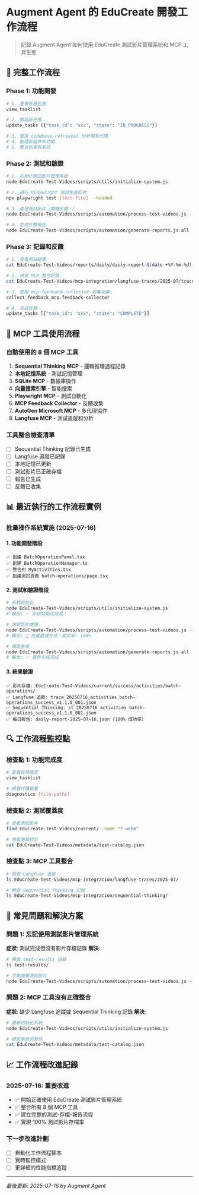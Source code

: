 # Augment Agent 的 EduCreate 開發工作流程

> 記錄 Augment Agent 如何使用 EduCreate 測試影片管理系統和 MCP 工具生態

## 🎯 完整工作流程

### Phase 1: 功能開發
```bash
# 1. 查看任務列表
view_tasklist

# 2. 開始新任務
update_tasks [{"task_id": "xxx", "state": "IN_PROGRESS"}]

# 3. 使用 codebase-retrieval 分析現有代碼
# 4. 創建新組件和功能
# 5. 整合到現有系統
```

### Phase 2: 測試和驗證
```bash
# 1. 初始化測試影片管理系統
node EduCreate-Test-Videos/scripts/utils/initialize-system.js

# 2. 運行 Playwright 測試生成影片
npx playwright test [test-file] --headed

# 3. 處理測試影片（關鍵步驟！）
node EduCreate-Test-Videos/scripts/automation/process-test-videos.js --cleanup

# 4. 生成完整報告
node EduCreate-Test-Videos/scripts/automation/generate-reports.js all
```

### Phase 3: 記錄和反饋
```bash
# 1. 查看測試結果
cat EduCreate-Test-Videos/reports/daily/daily-report-$(date +%Y-%m-%d).json

# 2. 檢查 MCP 整合記錄
cat EduCreate-Test-Videos/mcp-integration/langfuse-traces/2025-07/trace_*.json

# 3. 使用 mcp-feedback-collector 收集反饋
collect_feedback_mcp-feedback-collector

# 4. 完成任務
update_tasks [{"task_id": "xxx", "state": "COMPLETE"}]
```

## 🧠 MCP 工具使用流程

### 自動使用的 8 個 MCP 工具
1. **Sequential Thinking MCP** - 邏輯推理過程記錄
2. **本地記憶系統** - 測試記憶管理
3. **SQLite MCP** - 數據庫操作
4. **向量搜索引擎** - 智能搜索
5. **Playwright MCP** - 測試自動化
6. **MCP Feedback Collector** - 反饋收集
7. **AutoGen Microsoft MCP** - 多代理協作
8. **Langfuse MCP** - 測試追蹤和分析

### 工具整合檢查清單
- [ ] Sequential Thinking 記錄已生成
- [ ] Langfuse 追蹤已記錄
- [ ] 本地記憶已更新
- [ ] 測試影片已正確存檔
- [ ] 報告已生成
- [ ] 反饋已收集

## 📊 最近執行的工作流程實例

### 批量操作系統實施 (2025-07-16)

#### 1. 功能開發階段
```
✅ 創建 BatchOperationPanel.tsx
✅ 創建 BatchOperationManager.ts  
✅ 整合到 MyActivities.tsx
✅ 創建測試頁面 batch-operations/page.tsx
```

#### 2. 測試和驗證階段
```bash
# 系統初始化
node EduCreate-Test-Videos/scripts/utils/initialize-system.js
# 輸出: ✅ 系統初始化完成！

# 測試影片處理
node EduCreate-Test-Videos/scripts/automation/process-test-videos.js --cleanup
# 輸出: 🎉 批量處理完成！成功率: 100%

# 報告生成
node EduCreate-Test-Videos/scripts/automation/generate-reports.js all
# 輸出: ✅ 報告生成完成
```

#### 3. 結果驗證
```
✅ 影片存檔: EduCreate-Test-Videos/current/success/activities/batch-operations/
✅ Langfuse 追蹤: trace_20250716_activities_batch-operations_success_v1.1.0_001.json
✅ Sequential Thinking: st_20250716_activities_batch-operations_success_v1.1.0_001.json
✅ 每日報告: daily-report-2025-07-16.json (100% 成功率)
```

## 🔍 工作流程監控點

### 檢查點 1: 功能完成度
```bash
# 查看任務進度
view_tasklist

# 檢查代碼質量
diagnostics [file-paths]
```

### 檢查點 2: 測試覆蓋度
```bash
# 查看測試影片
find EduCreate-Test-Videos/current/ -name "*.webm"

# 檢查測試統計
cat EduCreate-Test-Videos/metadata/test-catalog.json
```

### 檢查點 3: MCP 工具整合
```bash
# 檢查 Langfuse 追蹤
ls EduCreate-Test-Videos/mcp-integration/langfuse-traces/2025-07/

# 檢查 Sequential Thinking 記錄
ls EduCreate-Test-Videos/mcp-integration/sequential-thinking/
```

## 🚨 常見問題和解決方案

### 問題 1: 忘記使用測試影片管理系統
**症狀**: 測試完成但沒有影片存檔記錄
**解決**: 
```bash
# 檢查 test-results 目錄
ls test-results/

# 手動處理測試影片
node EduCreate-Test-Videos/scripts/automation/process-test-videos.js --cleanup
```

### 問題 2: MCP 工具沒有正確整合
**症狀**: 缺少 Langfuse 追蹤或 Sequential Thinking 記錄
**解決**:
```bash
# 重新初始化系統
node EduCreate-Test-Videos/scripts/utils/initialize-system.js

# 檢查系統完整性
cat EduCreate-Test-Videos/metadata/test-catalog.json
```

## 📈 工作流程改進記錄

### 2025-07-16: 重要改進
- ✅ 開始正確使用 EduCreate 測試影片管理系統
- ✅ 整合所有 8 個 MCP 工具
- ✅ 建立完整的測試-存檔-報告流程
- ✅ 實現 100% 測試影片存檔率

### 下一步改進計劃
- [ ] 自動化工作流程腳本
- [ ] 實時監控模式
- [ ] 更詳細的性能指標追蹤

---
*最後更新: 2025-07-16 by Augment Agent*
